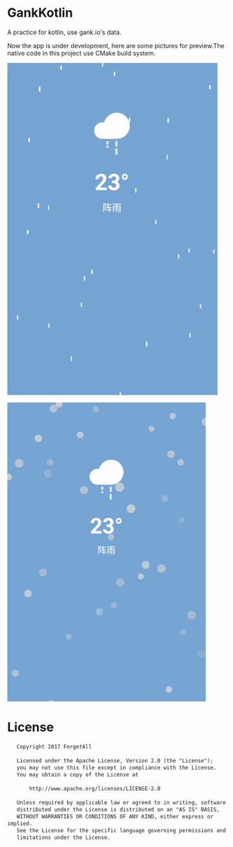 # GankKotlin
A practice for kotlin, use gank.io's data.

Now the app is under development, here are some pictures for preview.The native code in this project use CMake build system.

![rain](./screenshot/rain.gif)

![snow](./screenshot/snow.gif)

# License
```
   Copyright 2017 ForgetAll

   Licensed under the Apache License, Version 2.0 (the "License");
   you may not use this file except in compliance with the License.
   You may obtain a copy of the License at

       http://www.apache.org/licenses/LICENSE-2.0

   Unless required by applicable law or agreed to in writing, software
   distributed under the License is distributed on an "AS IS" BASIS,
   WITHOUT WARRANTIES OR CONDITIONS OF ANY KIND, either express or implied.
   See the License for the specific language governing permissions and
   limitations under the License.
   
```
